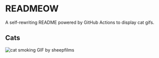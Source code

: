 # READMEOW

A self-rewriting README powered by GitHub Actions to display cat gifs.

## Cats

![cat smoking GIF by sheepfilms](https://media2.giphy.com/media/v1.Y2lkPTlhY2QwMmRhemhnNWc4OTc2MzE4ZmM2ZHNzamx0azBmd2V5OGRuOXBybmt1bGo5NyZlcD12MV9naWZzX3NlYXJjaCZjdD1n/l0ExdMHUDKteztyfe/200.gif)
